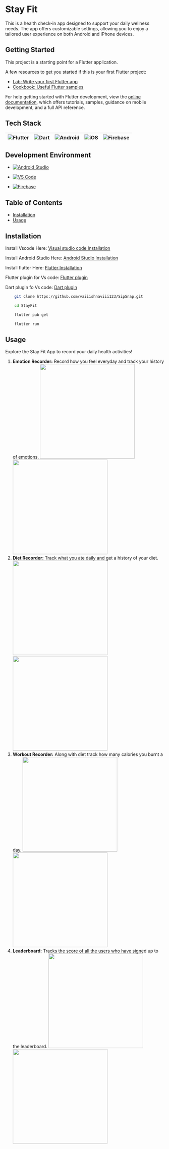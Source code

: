 # Stay Fit

This is a health check-in app designed to support your daily wellness needs. The app offers customizable settings, allowing you to enjoy a tailored user experience on both Android and iPhone devices.

## Getting Started

This project is a starting point for a Flutter application.

A few resources to get you started if this is your first Flutter project:

- [Lab: Write your first Flutter app](https://docs.flutter.dev/get-started/codelab)
- [Cookbook: Useful Flutter samples](https://docs.flutter.dev/cookbook)

For help getting started with Flutter development, view the
[online documentation](https://docs.flutter.dev/), which offers tutorials,
samples, guidance on mobile development, and a full API reference.

## Tech Stack

| ![Flutter](https://img.shields.io/badge/Flutter-%2302569B?style=for-the-badge&logo=flutter&logoColor=white) | ![Dart](https://img.shields.io/badge/Dart-%230175C2?style=for-the-badge&logo=dart&logoColor=white) | ![Android](https://img.shields.io/badge/Android-%233DDC84?style=for-the-badge&logo=android&logoColor=white) | ![iOS](https://img.shields.io/badge/iOS-%231575F9?style=for-the-badge&logo=apple&logoColor=white) | ![Firebase](https://img.shields.io/badge/Firebase-%23FFCA28?style=for-the-badge&logo=firebase&logoColor=black) |
| :------------------------------------------------------------------------------------------------------------: | :------------------------------------------------------------------------------------------: | :-------------------------------------------------------------------------------------------: | :-------------------------------------------------------------------------------------: | :----------------------------------------------------------------------------------------------: |

## Development Environment
- [![Android Studio](https://img.shields.io/badge/Android%20Studio-%233DDC84?style=for-the-badge&logo=android-studio&logoColor=white)](https://developer.android.com/studio)

- [![VS Code](https://img.shields.io/badge/VS%20Code-007ACC?style=for-the-badge&logo=visual-studio-code&logoColor=white)](https://code.visualstudio.com/)
  
- [![Firebase](https://img.shields.io/badge/Firebase-%23FFCA28?style=for-the-badge&logo=firebase&logoColor=black)](https://firebase.google.com/)


## Table of Contents

- [Installation](#installation)
- [Usage](#usage)


## Installation
Install Vscode Here: [Visual studio code Installation](https://code.visualstudio.com/download)

Install Android Studio Here: [Android Studio Installation](https://developer.android.com/studio)

Install flutter Here: [Flutter Installation](https://docs.flutter.dev/get-started/install)

Flutter plugin for Vs code: [Flutter plugin](https://marketplace.visualstudio.com/items?itemName=Dart-Code.flutter)

Dart plugin fo Vs code: [Dart plugin](https://marketplace.visualstudio.com/items?itemName=Dart-Code.dart-code)


```bash 
    git clone https://github.com/vaiiishnaviii123/SipSnap.git
```

```bash 
    cd StayFit
```

```bash
    flutter pub get
```

```bash
    flutter run
```

## Usage

Explore the Stay Fit App to record your daily health activities!

1. **Emotion Recorder:** Record how you feel everyday and track your history of emotions.
       <img src="https://github.com/user-attachments/assets/6c397b35-02a8-4231-b6a8-4189fd82c0d7" width="300" />
       <img src="https://github.com/user-attachments/assets/ea17e232-c28d-4a88-88ff-927853a67737" width="300" />
2. **Diet Recorder:** Track what you ate daily and get a history of your diet.
        <img src="https://github.com/user-attachments/assets/9c75a7cb-665d-4afd-9523-345e68ffb72b" width="300" />
        <img src="https://github.com/user-attachments/assets/10c046d3-cacc-4c23-9801-bab3df564c44" width="300" />
3. **Workout Recorder:** Along with diet track how many calories you burnt a day.
       <img src="https://github.com/user-attachments/assets/ae845857-e2e0-4a2a-8a32-806eb4449fb5" width="300" />
       <img src="https://github.com/user-attachments/assets/4e9ad06b-7202-4234-9a24-6950407f9154" width="300" />
4. **Leaderboard:** Tracks the score of all the users who have signed up to the leaderboard.
       <img src="https://github.com/user-attachments/assets/9ba22075-d254-406f-a05d-e6e0a8c1a0c0" width="300" />
       <img src="https://github.com/user-attachments/assets/83552589-a536-444a-85b7-34b6f8b9ac91" width="300" />

